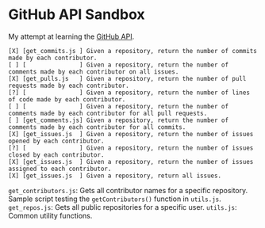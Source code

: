 # GitHub API Sandbox

My attempt at learning the [GitHub API](https://developer.github.com/v3).


```
[X] [get_commits.js ] Given a repository, return the number of commits made by each contributor.
[ ] [               ] Given a repository, return the number of comments made by each contributor on all issues.
[X] [get_pulls.js   ] Given a repository, return the number of pull requests made by each contributor.
[?] [               ] Given a repository, return the number of lines of code made by each contributor.
[ ] [               ] Given a repository, return the number of comments made by each contributor for all pull requests.
[ ] [get_comments.js] Given a repository, return the number of comments made by each contributor for all commits.
[X] [get_issues.js  ] Given a repository, return the number of issues opened by each contributor.
[?] [               ] Given a repository, return the number of issues closed by each contributor.
[X] [get_issues.js  ] Given a repository, return the number of issues assigned to each contributor.
[X] [get_issues.js  ] Given a repository, return all issues.
```


`get_contributors.js`: Gets all contributor names for a specific repository. Sample script testing the `getContributors()` function in `utils.js`.
`get_repos.js`: Gets all public repositories for a specific user.
`utils.js`: Common utility functions.
